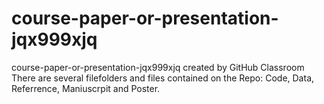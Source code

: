# course-paper-or-presentation-jqx999xjq
course-paper-or-presentation-jqx999xjq created by GitHub Classroom
There are several filefolders and files contained on the Repo: Code, Data, Referrence, Maniuscrpit and Poster.
